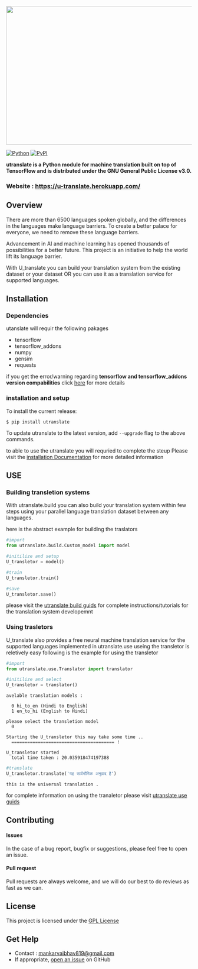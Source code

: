 
<div align="center">
  <img src="https://github.com/mankar1257/U_translate/blob/main/images/img.png" width="650" height="375">
</div>


[![Python](https://img.shields.io/pypi/pyversions/tensorflow.svg?style=plastic)](https://badge.fury.io/py/tensorflow)
[![PyPI](https://badge.fury.io/py/tensorflow.svg)](https://badge.fury.io/py/tensorflow)



**utranslate is a Python module for machine translation built on top of TensorFlow and is distributed under the GNU General Public License v3.0.**
### Website : https://u-translate.herokuapp.com/

## Overview

There are more than 6500 languages spoken globally, and the differences in the languages make language barriers. To create a better palace for everyone, we need to remove these language barriers.


Advancement in AI and machine learning has opened thousands of possibilities for a better future. This project is an initiative to help the world lift its language barrier.

With U_translate you can build your translation system from the existing dataset or your dataset OR you can use it as a translation service for supported languages.





## Installation

### Dependencies

utanslate will requir the following pakages

* tensorflow
* tensorflow_addons
* numpy
* gensim
* requests
 
if you get the error/warning regarding **tensorflow and tensorflow_addons version compabilities** click [here](https://github.com/tensorflow/addons#python-op-compatibility-matrix) for more details 



### installation and setup
To install the current release:

```
$ pip install utranslate
```


To update utranslate to the latest version, add `--upgrade` flag to the above
commands.

to able to use the utranslate you will requried to complete the steup
Please visit the [installation Documentation](https://u-translate.herokuapp.com/install.html) for more detailed information 


## USE

### Building transletion systems 

With utranslate.build you can also build your translation system within few steps using your parallel language translation dataset between any languages.

here is the abstract example for building the traslators 
```python
#import
from utranslate.build.Custom_model import model
```

```python
#initilize and setup
U_transletor = model()
```

```python
#train
U_transletor.train()
```

```python
#save
U_transletor.save()
```

please visit the [utranslate build guids](https://u-translate.herokuapp.com/guides.html#Build) for complete instructions/tutorials for the translation system developemnt 

### Using trasletors

U_translate also provides a free neural machine translation service for the supported languages implemented in utranslate.use
useing the transletor is reletively easy following is the example for using the transletor

```python
#import
from utranslate.use.Translator import translator
```


```python
#initilize and select
U_transletor = translator()
```
~~~
avelable translation models :

  0 hi_to_en (Hindi to English)
  1 en_to_hi (English to Hindi)
  
please select the transletion model
  0
  
Starting the U_transletor this may take some time ..
  ======================================= !
    
U_transletor started 
  total time taken : 20.035918474197388 
~~~


```python
#translate
U_transletor.translate('यह सार्वभौमिक अनुवाद है')
```
~~~
this is the universal translation . 
~~~

for complete information on using the tranaletor please visit [utranslate use guids](https://u-translate.herokuapp.com/guides.html#Use)


## Contributing


#### Issues
In the case of a bug report, bugfix or suggestions, please feel free to open an issue.

#### Pull request
Pull requests are always welcome, and we will do our best to do reviews as fast as we can.


## License

This project is licensed under the [GPL License](https://github.com/mankar1257/utranslate/blob/main/LICENSE)


## Get Help
- Contact : mankarvaibhav819@gmail.com 
- If appropriate, [open an issue](https://github.com/mankar1257/utranslate/issues) on GitHub

